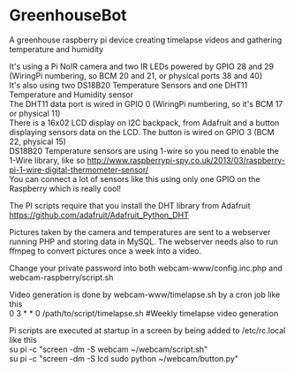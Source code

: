 # GreenhouseBot
A greenhouse raspberry pi device creating timelapse videos and gathering temperature and humidity

It's using a Pi NoIR camera and two IR LEDs powered by GPIO 28 and 29 (WiringPi numbering, so BCM 20 and 21, or physical ports 38 and 40)<br>
It's also using two DS18B20 Temperature Sensors and one DHT11 Temperature and Humidity sensor<br>
The DHT11 data port is wired in GPIO 0 (WiringPi numbering, so it's BCM 17 or physical 11)<br>
There is a 16x02 LCD display on I2C backpack, from Adafruit and a button displaying sensors data on the LCD. The button is wired on GPIO 3 (BCM 22, physical 15)<br>
DS18B20 Temperature sensors are using 1-wire so you need to enable the 1-Wire library, like so http://www.raspberrypi-spy.co.uk/2013/03/raspberry-pi-1-wire-digital-thermometer-sensor/<br>
You can connect a lot of sensors like this using only one GPIO on the Raspberry which is really cool!

The PI scripts require that you install the DHT library from Adafruit https://github.com/adafruit/Adafruit_Python_DHT

Pictures taken by the camera and temperatures are sent to a webserver running PHP and storing data in MySQL. The webserver needs also to run ffmpeg to convert pictures once a week into a video.

Change your private password into both webcam-www/config.inc.php and webcam-raspberry/script.sh

Video generation is done by webcam-www/timelapse.sh by a cron job like this<br>
0 3 * * 0 /path/to/script/timelapse.sh  #Weekly timelapse video generation

Pi scripts are executed at startup in a screen by being added to /etc/rc.local like this<br>
su pi -c "screen -dm -S webcam ~/webcam/script.sh"<br>
su pi -c "screen -dm -S lcd sudo python ~/webcam/button.py"

